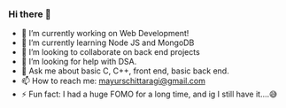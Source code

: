 ### Hi there 👋

<!--
**MayurSChittaragi/MayurSChittaragi** is a ✨ _special_ ✨ repository because its `README.md` (this file) appears on your GitHub profile.

Here are some ideas to get you started:
-->
- 🔭 I’m currently working on Web Development!
- 🌱 I’m currently learning Node JS and MongoDB
- 👯 I’m looking to collaborate on back end projects
- 🤔 I’m looking for help with DSA.
- 💬 Ask me about basic C, C++, front end, basic back end.
- 📫 How to reach me: mayurschittaragi@gmail.com
- ⚡ Fun fact: I had a huge FOMO for a long time, and ig I still have it....😅
